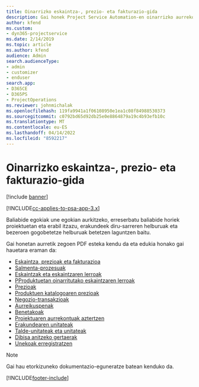 ```yaml
---
title: Oinarrizko eskaintza-, prezio- eta fakturazio-gida
description: Gai honek Project Service Automation-en oinarrizko aurrekontuei, fakturazioari eta prezioei buruzko informazioara daramaten estekak eskaintzen du.
author: kfend
ms.custom:
- dyn365-projectservice
ms.date: 2/14/2019
ms.topic: article
ms.author: kfend
audience: Admin
search.audienceType:
- admin
- customizer
- enduser
search.app:
- D365CE
- D365PS
- ProjectOperations
ms.reviewer: johnmichalak
ms.openlocfilehash: 119fa9941a1f06108950e1ea1c08f84988530373
ms.sourcegitcommit: c0792bd65d92db25e0e8864879a19c4b93efb10c
ms.translationtype: MT
ms.contentlocale: eu-ES
ms.lasthandoff: 04/14/2022
ms.locfileid: "8592217"
---
```

# <a name="basic-guide-to-quoting-pricing-and-billing"></a>Oinarrizko eskaintza-, prezio- eta fakturazio-gida

[!include [banner](../../includes/psa-now-project-operations.md)]

[!INCLUDE[cc-applies-to-psa-app-3.x](../../includes/cc-applies-to-psa-app-3x.md)]

Baliabide egokiak une egokian aurkitzeko, erreserbatu baliabide horiek proiektuetan eta erabil itzazu, erakundeek diru-sarreren helburuak eta bezeroen gogobetetze helburuak betetzen laguntzen baitu. 

Gai honetan aurretik zegoen PDF esteka kendu da eta edukia honako gai hauetara eraman da:

- [Eskaintza, prezioak eta fakturazioa](../quote-bill-price.md)
- [Salmenta-prozesuak](../basic-sales-process.md)
- [Eskaintzak eta eskaintzaren lerroak](../basic-quote-lines.md)
- [PProduktuetan oinarritutako eskaintzaren lerroak](../product-based-quote-lines.md)
- [Prezioak](../basic-pricing.md)
- [Produktuen katalogoaren prezioak](../product-catalog-pricing.md)
- [Negozio-transakzioak](../basic-business-transactions.md)
- [Aurreikuspenak](../estimates.md)
- [Benetakoak](../actuals.md)
- [Proiektuaren aurrekontuak aztertzen](../basic-analyzing-quotes.md)
- [Erakundearen unitateak](../advanced-organizational.md)
- [Talde-unitateak eta unitateak](../advanced-units.md)
- [Dibisa anitzeko gertaerak](../advanced-currency.md)
- [Unekoak erregistratzen](../advanced-actuals.md)

> [!NOTE]
> Gai hau etorkizuneko dokumentazio-eguneratze batean kenduko da. 


[!INCLUDE[footer-include](../../includes/footer-banner.md)]
